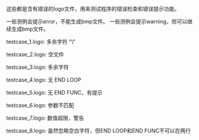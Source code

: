 这些都是含有错误的logo文件，用来测试程序的错误检查和错误提示功能。
   
一些测例会提示error，不能生成bmp文件。
一些测例会提示warning，但可以继续生成bmp文件。

testcase_1.logo:
    多余字符 "\\"

testcase_2.logo:
    空文件

testcase_3.logo:
    多余字符

testcase_4.logo:
    无 END LOOP

testcase_5.logo:
    无 END FUNC，有提示

testcase_6.logo:
    参数不匹配

testcase_7.logo:
    数值超限，警告

testcase_8.logo:
    虽然忽略空白字符，但END LOOP和END FUNC不可以在两行
